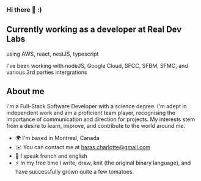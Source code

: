 ### Hi there 👋 :)

## Currently working as a developer at Real Dev Labs 
using AWS, react, nestJS, typescript

I've been working with nodeJS, Google Cloud, SFCC, SFBM, SFMC, and various 3rd parties intergrations 

<!--
**char55/char55** is a ✨ _special_ ✨ repository because its `README.md` (this file) appears on your GitHub profile.

Here are some ideas to get you started:

- 🔭 I’m currently working on ...
- 🌱 I’m currently learning ...
- 👯 I’m looking to collaborate on ...
- 🤔 I’m looking for help with ...
- 💬 Ask me about ...
- 📫 How to reach me: ...
- 😄 Pronouns: ...
- ⚡ Fun fact: ...
    🤝 

   🖥️  See my portfolio at https://xyz  ~http://www.char55.tech
   🚀  I'm currently working on NPM package for data structures in typescript
   🧠  I'm learning GCP and studying for my Associate Cloud Engineer certification
-->

## About me
I'm a Full-Stack Software Developer with a science degree. 
I'm adept in independent work and am a proficient team player, recognising the importance of communication and direction for projects.  My interests stem from a desire to learn, improve, and contribute to the world around me. 

 - 🌍  I'm based in Montreal, Canada
 - ✉️  You can contact me at haras.charlotte@gmail.com
 - 👯 I speak french and english
 - ⚡  In my free time I write, draw, knit (the original binary language), and have successfully grown quite a few tomatoes.
 
 
 <!--
 
 ## Skills
 images***
 
 -->

